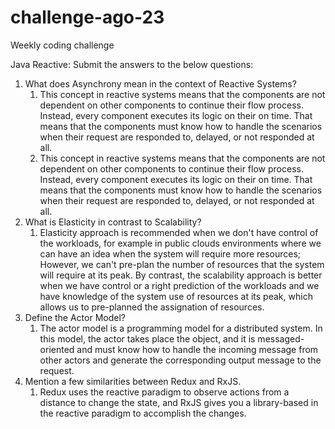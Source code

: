 # challenge-ago-23
Weekly coding challenge


Java Reactive:
Submit the answers to the below questions:
1) What does Asynchrony mean in the context of Reactive Systems? 
   1) This concept in reactive systems means that the components are not dependent on other components to continue their flow process. Instead, every component executes its logic on their on time. That means that the components must know how to handle the scenarios when their request are responded to, delayed, or not responded at all. 
   1) This concept in reactive systems means that the components are not dependent on other components to continue their flow process. Instead, every component executes its logic on their on time. That means that the components must know how to handle the scenarios when their request are responded to, delayed, or not responded at all. 
2) What is Elasticity in contrast to Scalability? 
   1) Elasticity approach is recommended when we don't have control of the workloads, for example in public clouds environments where we can have an idea when the system will require more resources; However, we can't pre-plan the number of resources that the system will require at its peak. By contrast, the scalability approach is better when we have control or a right prediction of the workloads and we have knowledge of the system use of resources at its peak, which allows us to pre-planned the assignation of resources.   
3) Define the Actor Model?
   1) The actor model is a programming model for a distributed system. In this model, the actor takes place the object, and it is messaged-oriented and must know how to handle the incoming message from other actors and generate the corresponding output message to the request.
4) Mention a few similarities between Redux and RxJS.
   1) Redux uses the reactive paradigm to observe actions from a distance to change the state, and RxJS gives you a library-based in the reactive paradigm to accomplish the changes.   